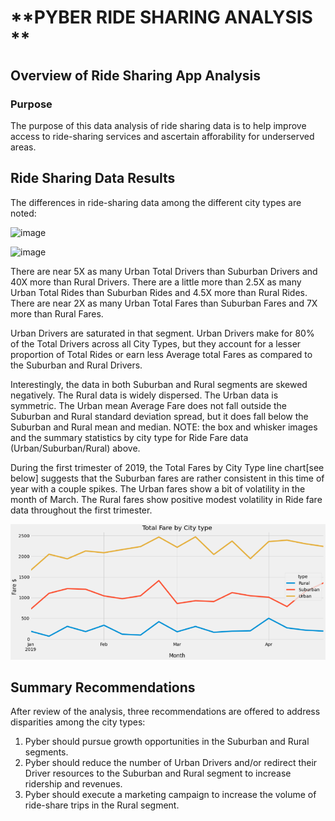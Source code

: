 
# **PYBER RIDE SHARING ANALYSIS **

## **Overview of Ride Sharing App Analysis**
### Purpose
The purpose of this data analysis of ride sharing data is to help improve access to ride-sharing services and ascertain afforability for underserved areas. 


## Ride Sharing Data Results

The differences in ride-sharing data among the different city types are noted:

![image](https://user-images.githubusercontent.com/79073778/124527159-df0d6600-ddd2-11eb-99cb-860e33fc7bef.png)

![image](https://user-images.githubusercontent.com/79073778/124527856-ae2e3080-ddd4-11eb-8abc-e5c722728f77.png)

There are near 5X as many Urban Total Drivers than Suburban Drivers and 40X more than Rural Drivers. There are a little more than 2.5X as many Urban Total Rides than Suburban Rides and 4.5X more than Rural Rides. There are near 2X as many Urban Total Fares than Suburban Fares and 7X more than Rural Fares.

Urban Drivers are saturated in that segment. Urban Drivers make for 80% of the Total Drivers across all City Types, but they account for a lesser proportion of Total Rides or earn less Average total Fares as compared to the Suburban and Rural Drivers.  

Interestingly, the data in both Suburban and Rural segments are skewed negatively. The Rural data is widely dispersed. The Urban data is symmetric. 
The Urban mean Average Fare does not fall outside the Suburban and Rural standard deviation spread, but it does fall below the Suburban and Rural mean and median.
NOTE:  the box and whisker images and the summary statistics by city type for Ride Fare data (Urban/Suburban/Rural) above.

During the first trimester of 2019, the Total Fares by City Type line chart[see below] suggests that the Suburban fares are rather consistent in this time of year with a couple spikes. The Urban fares show a bit of volatility in the month of March. The Rural fares show positive modest volatility in Ride fare data throughout the first trimester. 

![Mod5_Pyber_Fare_Summary.png](https://github.com/KJRE54/PyBer_Analysis/blob/main/Mod5_Pyber_Fare_Summary.png)

## Summary Recommendations
After review of the analysis, three recommendations are offered to address disparities among the city types:

1) Pyber should pursue growth opportunities in the Suburban and Rural segments.  
2) Pyber should reduce the number of Urban Drivers and/or redirect their Driver resources to the Suburban and Rural segment to increase ridership and revenues.
3) Pyber should execute a marketing campaign to increase the volume of ride-share trips in the Rural segment.


